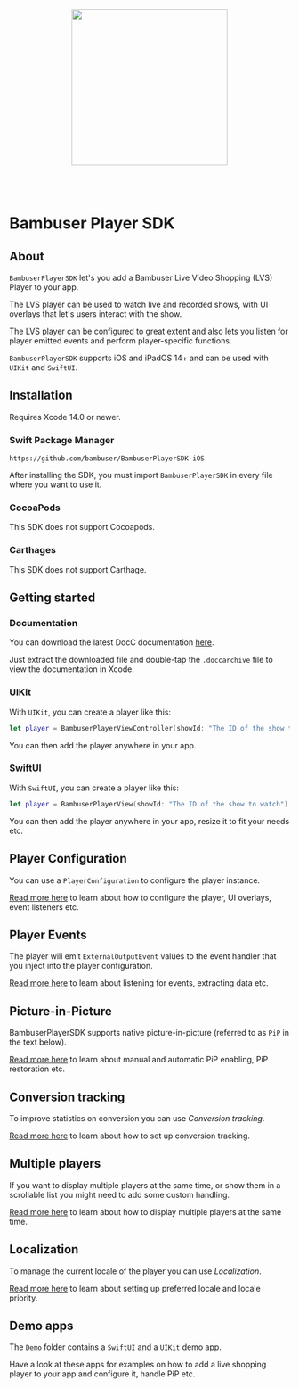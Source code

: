 <div>
  <br/><br />
  <p align="center">
    <a href="https://bambuser.com" target="_blank" align="center">
        <img src="https://brand.bambuser.net/current/logo/bambuser-black-512.png" width="280">
    </a>
  </p>
  <br/><br />
</div>


# Bambuser Player SDK


## About

`BambuserPlayerSDK` let's you add a Bambuser Live Video Shopping (LVS) Player to your app.

The LVS player can be used to watch live and recorded shows, with UI overlays that let's users interact with the show.

The LVS player can be configured to great extent and also lets you listen for player emitted events and perform player-specific functions. 

`BambuserPlayerSDK` supports iOS and iPadOS 14+ and can be used with `UIKit` and `SwiftUI`.



## Installation

Requires Xcode 14.0 or newer.

### Swift Package Manager

```
https://github.com/bambuser/BambuserPlayerSDK-iOS
```

After installing the SDK, you must import `BambuserPlayerSDK` in every file where you want to use it.

### CocoaPods

This SDK does not support Cocoapods.

### Carthages

This SDK does not support Carthage.



## Getting started

### Documentation

You can download the latest DocC documentation [here][Documentation].

Just extract the downloaded file and double-tap the `.doccarchive` file to view the documentation in Xcode. 


### UIKit

With `UIKit`, you can create a player like this:

```swift
let player = BambuserPlayerViewController(showId: "The ID of the show to watch")
```

You can then add the player anywhere in your app.


### SwiftUI

With `SwiftUI`, you can create a player like this:

```swift
let player = BambuserPlayerView(showId: "The ID of the show to watch")
```

You can then add the player anywhere in your app, resize it to fit your needs etc.



## Player Configuration

You can use a `PlayerConfiguration` to configure the player instance. 

[Read more here][Configuration] to learn about how to configure the player, UI overlays, event listeners etc.



## Player Events

The player will emit `ExternalOutputEvent` values to the event handler that you inject into the player configuration.

[Read more here][Events] to learn about listening for events, extracting data etc.



## Picture-in-Picture

BambuserPlayerSDK supports native picture-in-picture (referred to as `PiP` in the text below).

[Read more here][PictureInPicture] to learn about manual and automatic PiP enabling, PiP restoration etc. 

## Conversion tracking

To improve statistics on conversion you can use *Conversion tracking*.

[Read more here][ConversionTracking] to learn about how to set up conversion tracking.

## Multiple players

If you want to display multiple players at the same time, or show them in a scrollable list you might need to add some custom handling.

[Read more here][MultiplePlayers] to learn about how to display multiple players at the same time.

## Localization

To manage the current locale of the player you can use *Localization*.

[Read more here][Localization] to learn about setting up preferred locale and locale priority. 

## Demo apps

The `Demo` folder contains a `SwiftUI` and a `UIKit` demo app. 

Have a look at these apps for examples on how to add a live shopping player to your app and configure it, handle PiP etc.



[Documentation]: ./Docs/BambuserPlayerSDK.doccarchive.zip
[ReleaseNotes]: ./RELEASE_NOTES.md

[Configuration]: ./Readmes/Configuration.md
[Events]: ./Readmes/Configuration.md#handle-events
[PictureInPicture]: ./Readmes/PictureInPicture.md
[ConversionTracking]: ./Readmes/ConversionTracking.md
[MultiplePlayers]: ./Readmes/MultiplePlayers.md
[Localization]: ./Readmes/Localization.md
